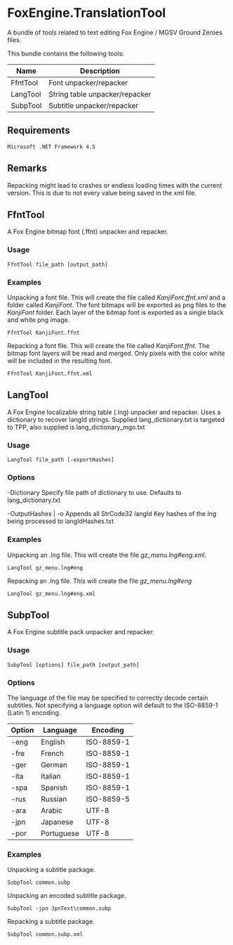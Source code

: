 # FoxEngine.TranslationTool
A bundle of tools related to text editing Fox Engine / MGSV Ground Zeroes files.

This bundle contains the following tools:

Name      | Description
--------- | ------------
FfntTool  | Font unpacker/repacker
LangTool  | String table unpacker/repacker
SubpTool  | Subtitle unpacker/repacker


## Requirements
```
Microsoft .NET Framework 4.5
```

## Remarks
Repacking might lead to crashes or endless loading times with the current version. This is due to not every value being saved in the xml file.


## FfntTool
A Fox Engine bitmap font (.ffnt) unpacker and repacker.

### Usage
```
FfntTool file_path [output_path]
```

### Examples

Unpacking a font file. This will create the file called *KanjiFont.ffnt.xml* and a folder called *KanjiFont*. The font bitmaps will be exported as png files to the *KanjiFont* folder. Each layer of the bitmap font is exported as a single black and white png image.
```
FfntTool KanjiFont.ffnt
```

Repacking a font file. This will create the file called *KanjiFont.ffnt*. The bitmap font layers will be read and merged. Only pixels with the color white will be included in the resulting font.
```
FfntTool KanjiFont.ffnt.xml
```

## LangTool
A Fox Engine localizable string table (.lng) unpacker and repacker.
Uses a dictionary to recover langId strings.
Supplied lang_dictionary.txt is targeted to TPP, also supplied is lang_dictionary_mgo.txt

### Usage
```
LangTool file_path [-exportHashes]
```

### Options
-Dictionary <dictionary file path> 
Specify file path of dictionary to use. Defaults to lang_dictionary.txt

-OutputHashes | -o
Appends all StrCode32 langId Key hashes of the lng being processed to langIdHashes.txt

### Examples

Unpacking an .lng file. This will create the file *gz_menu.lng#eng.xml*.
```
LangTool gz_menu.lng#eng
```

Repacking an .lng file. This will create the file *gz_menu.lng#eng*
```
LangTool gz_menu.lng#eng.xml
```

## SubpTool
A Fox Engine subtitle pack unpacker and repacker.

### Usage
```
SubpTool [options] file_path [output_path]
```

### Options
The language of the file may be specified to correctly decode certain subtitles. Not specifying a language option will default to the ISO-8859-1 (Latin 1) encoding.

Option | Language   | Encoding
------ | ---------- | --------
-eng   | English    | ISO-8859-1
-fre   | French     | ISO-8859-1
-ger   | German     | ISO-8859-1
-ita   | Italian    | ISO-8859-1
-spa   | Spanish    | ISO-8859-1
-rus   | Russian    | ISO-8859-5
-ara   | Arabic     | UTF-8
-jpn   | Japanese   | UTF-8
-por   | Portuguese | UTF-8

### Examples

Unpacking a subtitle package.
```
SubpTool common.subp
```

Unpacking an encoded subtitle package.
```
SubpTool -jpn JpnText\common.subp
```

Repacking a subtitle package.
```
SubpTool common.subp.xml
```
